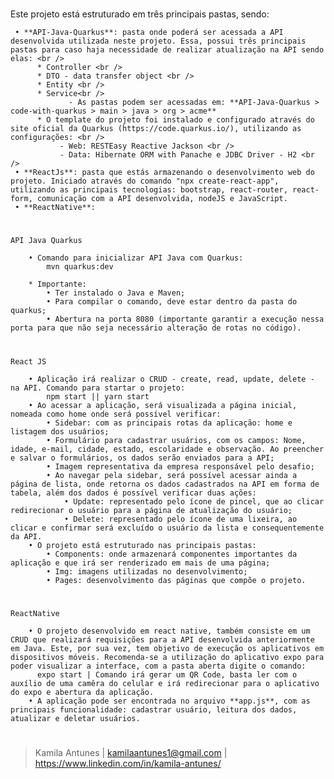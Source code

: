 #
Este projeto está estruturado em três principais pastas, sendo: <br />
>
     • **API-Java-Quarkus**: pasta onde poderá ser acessada a API desenvolvida utilizada neste projeto. Essa, possui três principais pastas para caso haja necessidade de realizar atualização na API sendo elas: <br />
          * Controller <br />
          * DTO - data transfer object <br />
          * Entity <br />
          * Service<br />
                 - As pastas podem ser acessadas em: **API-Java-Quarkus > code-with-quarkus > main > java > org > acme**
          * O template do projeto foi instalado e configurado através do site oficial da Quarkus (https://code.quarkus.io/), utilizando as configurações: <br />
               - Web: RESTEasy Reactive Jackson <br />
               - Data: Hibernate ORM with Panache e JDBC Driver - H2 <br />
     • **ReactJs**: pasta que estás armazenando o desenvolvimento web do projeto. Iniciado através do comando "npx create-react-app", utilizando as principais tecnologias: bootstrap, react-router, react-form, comunicação com a API desenvolvida, nodeJS e JavaScript.
     • **ReactNative**:

#
    API Java Quarkus

        • Comando para inicializar API Java com Quarkus: 
            mvn quarkus:dev

        * Importante:
            • Ter instalado o Java e Maven;
            • Para compilar o comando, deve estar dentro da pasta do quarkus;
            • Abertura na porta 8080 (importante garantir a execução nessa porta para que não seja necessário alteração de rotas no código).

#
    React JS

        • Aplicação irá realizar o CRUD - create, read, update, delete - na API. Comando para startar o projeto:
            npm start || yarn start
        • Ao acessar a aplicação, será visualizada a página inicial, nomeada como home onde será possível verificar:
            • Sidebar: com as principais rotas da aplicação: home e listagem dos usuários;
            • Formulário para cadastrar usuários, com os campos: Nome, idade, e-mail, cidade, estado, escolaridade e observação. Ao preencher e salvar o formulários, os dados serão enviados para a API;
            • Imagem representativa da empresa responsável pelo desafio;
            • Ao navegar pela sidebar, será possível acessar ainda a página de lista, onde retorna os dados cadastrados na API em forma de tabela, além dos dados é possível verificar duas ações:
                • Update: representado pelo ícone de pincel, que ao clicar redirecionar o usuário para a página de atualização do usuário;
                • Delete: representado pelo ícone de uma lixeira, ao clicar e confirmar será excluído o usuário da lista e consequentemente da API.
        • O projeto está estruturado nas principais pastas:
            • Components: onde armazenará componentes importantes da aplicação e que irá ser renderizado em mais de uma página;
            • Img: imagens utilizadas no desenvolvimento;
            • Pages: desenvolvimento das páginas que compõe o projeto.

#
    ReactNative
    
        • O projeto desenvolvido em react native, também consiste em um CRUD que realizará requisições para a API desenvolvida anteriormente em Java. Este, por sua vez, tem objetivo de execução os aplicativos em dispositivos móveis. Recomenda-se a utilização do aplicativo expo para poder visualizar a interface, com a pasta aberta digite o comando:
          expo start | Comando irá gerar um QR Code, basta ler com o auxílio de uma camêra do celular e irá redirecionar para o aplicativo do expo e abertura da aplicação.
        • A aplicação pode ser encontrada no arquivo **app.js**, com as principais funcionalidade: cadastrar usuário, leitura dos dados, atualizar e deletar usuários.
        
#

> Kamila Antunes | kamilaantunes1@gmail.com | https://www.linkedin.com/in/kamila-antunes/
